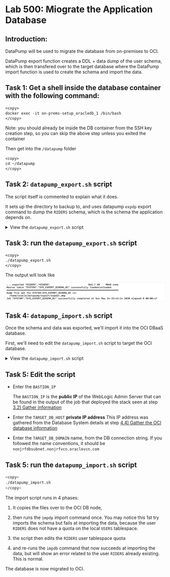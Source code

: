 # Lab 500: Miograte the Application Database

## Introduction: 

DataPump will be used to migrate the database from on-premises to OCI.

DataPump export function creates a DDL + data dump of the user schema, which is then transfered over to the target database where the DataPump import function is used to create the schema and import the data.

## Task 1: Get a shell inside the database container with the following command:

```
<copy>
docker exec -it on-prems-setup_oracledb_1 /bin/bash
</copy>
```
Note: you should already be inside the DB container from the SSH key creation step, so you can skip the above step unless you exited the container

Then get into the `/datapump` folder
```
<copy>
cd ~/datapump
</copy>
```

## Task 2: `datapump_export.sh` script

The script itself is commented to explain what it does.

It sets up the directory to backup to, and uses datapump `expdp` export command to dump the `RIDERS` schema, which is the schema the application depends on.

<details><summary>View the <code>datapump_export.sh</code> script</summary>

```bash
EXPORT_DB_DIRNAME=export

# all other variables are from the local environment

# clear the folder and recreate
rm -rf ~/datapump/export && mkdir -p ~/datapump/export

# drop directory if it exists
echo "DROP DIRECTORY ${EXPORT_DB_DIRNAME};" | sqlplus system/${DB_PWD}@${DB_HOST}:${DB_PORT}/${DB_PDB}.${DB_DOMAIN}

# create a directory object in the DB for export with datapump, pointing to the folder created above
echo "CREATE DIRECTORY ${EXPORT_DB_DIRNAME} AS '/home/oracle/datapump/export/';" | sqlplus system/${DB_PWD}@${DB_HOST}:${DB_PORT}/${DB_PDB}.${DB_DOMAIN}

# export the schema 'RIDERS' with datapump, which is our user schema with the Tour de France Riders data
expdp system/${DB_PWD}@${DB_HOST}:${DB_PORT}/${DB_PDB}.${DB_DOMAIN} schemas=RIDERS DIRECTORY=${EXPORT_DB_DIRNAME}
```
</details>

## Task 3: run the `datapump_export.sh` script

```
<copy>
./datapump_export.sh
</copy>
```

The output will look like

  ![](./images/migrate-db-1.png)


## Task 4: `datapump_import.sh` script

Once the schema and data was exported, we'll import it into the OCI DBaaS database.

First, we'll need to edit the `datapump_import.sh` script to target the OCI database.

<details><summary>View the <code>datapump_import.sh</code> script</summary>

```bash
BASTION_IP=
TARGET_DB_HOST=
TARGET_DB_PORT=1521
TARGET_DB_PDB=pdb
TARGET_DB_DOMAIN=nonjrfdbsubnet.nonjrfvcn.oraclevcn.com
TARGET_DB_USER=system
TARGET_DB_PWD=YpdCNR6nua4nahj8__
DB_LOCAL_PORT=1523

echo "Removing old files if they exist..."
ssh -J opc@${BASTION_IP} opc@${TARGET_DB_HOST} "[[ -d '/home/opc/export' ]] && sudo rm -rf /home/opc/export"

echo "Move the export files over to the DB HOST..."
scp -o ProxyCommand="ssh -W %h:%p opc@${BASTION_IP}" -r ~/datapump/export opc@${TARGET_DB_HOST}:/home/opc/export

echo "Changing ownership of the files..."
ssh -J opc@${BASTION_IP} opc@${TARGET_DB_HOST} "sudo chown -R oracle:oinstall /home/opc/export && sudo rm -rf /home/oracle/export && sudo mv /home/opc/export /home/oracle/"

# create ssh tunnel to DB port to talk to the DB from local
ssh -M -S sql-socket -fnNT -L ${DB_LOCAL_PORT}:${TARGET_DB_HOST}:${TARGET_DB_PORT} opc@${BASTION_IP} cat -
ssh -S sql-socket -O check opc@${BASTION_IP}

echo "Creating import dir on OCI DB host..."
IMPORT_DIRNAME=import
echo "DROP DIRECTORY ${IMPORT_DIRNAME};" | sqlplus system/${TARGET_DB_PWD}@localhost:${DB_LOCAL_PORT}/${TARGET_DB_PDB}.${TARGET_DB_DOMAIN}
echo "CREATE DIRECTORY ${IMPORT_DIRNAME} AS '/home/oracle/export/';" | sqlplus system/${TARGET_DB_PWD}@localhost:${DB_LOCAL_PORT}/${TARGET_DB_PDB}.${TARGET_DB_DOMAIN}

echo "Import Datapump dump..."
impdp system/${TARGET_DB_PWD}@localhost:${DB_LOCAL_PORT}/${TARGET_DB_PDB}.${TARGET_DB_DOMAIN} DIRECTORY=${IMPORT_DIRNAME} schemas=RIDERS
# note: this first attempt will fail because the user doesn't have quota on the tablespace USERS 

# alter the user RIDERS to give it quota on USERS tablespace
echo "ALTER USER RIDERS QUOTA 100M ON USERS;" | sqlplus system/${TARGET_DB_PWD}@localhost:${DB_LOCAL_PORT}/${TARGET_DB_PDB}.${TARGET_DB_DOMAIN}

# then run the import again
echo "Import Datapump dump..."
impdp system/${TARGET_DB_PWD}@localhost:${DB_LOCAL_PORT}/${TARGET_DB_PDB}.${TARGET_DB_DOMAIN} DIRECTORY=${IMPORT_DIRNAME} schemas=RIDERS

echo "Closing ssh tunnel..."
# force kill the tunnel as the exit function doesn't always clean it up properly
ps aux | grep ssh | grep -v "grep" | awk '{print $2}' | xargs kill -9
rm sql-socket

echo "Done!"
```
</details>

## Task 5: Edit the script

   - Enter the `BASTION_IP`

     The `BASTION_IP` is the **public IP** of the WebLogic Admin Server that can be found in the output of the job that deployed the stack seen at step [3.2) Gather information](#3-2-gather-the-necessary-weblogic-stack-information)

  - Enter the `TARGET_DB_HOST` **private IP address**
    This IP address was gathered from the Database System details at step [4.4) Gather the OCI database information](#4-4-gather-the-oci-database-information)

  - Enter the `TARGET_DB_DOMAIN` name, from the DB connection string. If you followed the name conventions, it should be `nonjrfdbsubnet.nonjrfvcn.oraclevcn.com`

## Task 5: run the `datapump_import.sh` script

```bash
<copy>
./datapump_import.sh
</copy>
```

The import script runs in 4 phases: 

1) It copies the files over to the OCI DB node, 

2) then runs the `impdp` import command once. You may notice this 1st try imports the schema but fails at importing the data, because the user `RIDERS` does not have a quota on the local `USERS` tablespace. 

3) the script then edits the `RIDERS` user tablespace quota

4) and re-runs the `impdb` command that now succeeds at importing the data, but will show an error related to the user `RIDERS` already existing. This is normal.

The database is now migrated to OCI.
